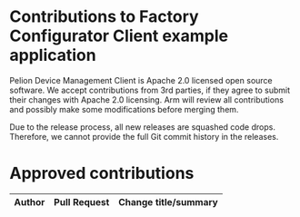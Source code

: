 # Contributions to Factory Configurator Client example application

Pelion Device Management Client is Apache 2.0 licensed open source software. We accept contributions from 3rd parties, if they agree to submit their changes with Apache 2.0 licensing. Arm will review all contributions and possibly make some modifications before merging them.

Due to the release process, all new releases are squashed code drops. Therefore, we cannot provide the full Git commit history in the releases.

# Approved contributions

| Author         | Pull Request  | Change title/summary                                     |
|----------------|---------------|----------------------------------------------------------|
